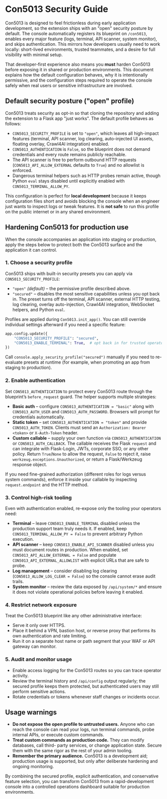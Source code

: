 # Con5013 Security Guide

Con5013 is designed to feel frictionless during early application development, so the
extension ships with an "open" security posture by default. The console automatically
registers its blueprint on `/con5013`, enables every major feature (logs, terminal, API
scanner, system monitor), and skips authentication. This mirrors how developers usually
need to work locally: short-lived environments, trusted teammates, and a desire for
full visibility with minimal setup.

That developer-first experience also means you **must** harden Con5013 before exposing
it in shared or production environments. This document explains how the default
configuration behaves, why it is intentionally permissive, and the configuration steps
required to operate the console safely when real users or sensitive infrastructure are
involved.

## Default security posture ("open" profile)

Con5013 treats security as opt-in so that cloning the repository and adding the
extension to a Flask app "just works". The default profile behaves as follows:

- `CON5013_SECURITY_PROFILE` is set to `"open"`, which leaves all high-impact features
  (terminal, API scanner, log clearing, auto-injected UI assets, floating overlay,
  Crawl4AI integration) enabled.
- `CON5013_AUTHENTICATION` is `False`, so the blueprint does not demand credentials and
  every route remains publicly reachable.
- The API scanner is free to perform outbound HTTP requests (`CON5013_API_ALLOW_EXTERNAL`
  defaults to `True`) and no allowlist is enforced.
- Dangerous terminal helpers such as HTTP probes remain active, though Python `eval`
  stays disabled until explicitly enabled with `CON5013_TERMINAL_ALLOW_PY`.

This configuration is perfect for **local development** because it keeps configuration
files short and avoids blocking the console when an engineer just wants to inspect
logs or tweak features. It is **not safe** to run this profile on the public internet
or in any shared environment.

## Hardening Con5013 for production use

When the console accompanies an application into staging or production, apply the steps
below to protect both the Con5013 surface and the application it can control.

### 1. Choose a security profile

Con5013 ships with built-in security presets you can apply via
`CON5013_SECURITY_PROFILE`:

- `"open"` *(default)* – the permissive profile described above.
- `"secured"` – disables the most sensitive capabilities unless you opt back in. The
  preset turns off the terminal, API scanner, external HTTP testing, log clearing,
  overlay auto-injection, Crawl4AI integration, WebSocket helpers, and Python `eval`.

Profiles are applied during `Con5013.init_app()`. You can still override individual
settings afterward if you need a specific feature:

```python
app.config.update({
    "CON5013_SECURITY_PROFILE": "secured",
    "CON5013_ENABLE_TERMINAL": True,  # opt back in for trusted operators
})
```

Call `console.apply_security_profile("secured")` manually if you need to re-evaluate
presets at runtime (for example, when promoting an app from staging to production).

### 2. Enable authentication

Set `CON5013_AUTHENTICATION` to protect every Con5013 route through the blueprint’s
`before_request` guard. The helper supports multiple strategies:

- **Basic auth** – configure `CON5013_AUTHENTICATION = "basic"` along with
  `CON5013_AUTH_USER` and `CON5013_AUTH_PASSWORD`. Browsers will prompt for credentials
  automatically.
- **Static token** – set `CON5013_AUTHENTICATION = "token"` and provide
  `CON5013_AUTH_TOKEN`. Clients must send an `Authorization: Bearer <token>` or
  `X-Auth-Token` header.
- **Custom callable** – supply your own function via `CON5013_AUTHENTICATION` or
  `CON5013_AUTH_CALLBACK`. The callable receives the Flask `request` and can integrate
  with Flask-Login, JWTs, corporate SSO, or any other policy. Return `True`/`None` to
  allow the request, `False` to reject it, raise `werkzeug.exceptions.Unauthorized`, or
  return a Flask/Werkzeug response object.

If you need fine-grained authorization (different roles for logs versus system
commands), enforce it inside your callable by inspecting `request.endpoint` and the
HTTP method.

### 3. Control high-risk tooling

Even with authentication enabled, re-expose only the tooling your operators need:

- **Terminal** – leave `CON5013_ENABLE_TERMINAL` disabled unless the production support
  team truly needs it. If enabled, keep `CON5013_TERMINAL_ALLOW_PY = False` to prevent
  arbitrary Python execution.
- **API scanner** – keep `CON5013_ENABLE_API_SCANNER` disabled unless you must document
  routes in production. When enabled, set `CON5013_API_ALLOW_EXTERNAL = False` and
  populate `CON5013_API_EXTERNAL_ALLOWLIST` with explicit URLs that are safe to probe.
- **Log management** – consider disabling log clearing (`CON5013_ALLOW_LOG_CLEAR = False`)
  so the console cannot erase audit trails.
- **System monitor** – review the data exposed by `/api/system/*` and ensure it does
  not violate operational policies before leaving it enabled.

### 4. Restrict network exposure

Treat the Con5013 blueprint like any other administrative interface:

- Serve it only over HTTPS.
- Place it behind a VPN, bastion host, or reverse proxy that performs its own
  authentication and rate limiting.
- Run it on a separate host name or path segment that your WAF or API gateway can
  monitor.

### 5. Audit and monitor usage

- Enable access logging for the Con5013 routes so you can trace operator activity.
- Review the terminal history and `/api/config` output regularly; the secured profile
  keeps them protected, but authenticated users may still perform sensitive actions.
- Rotate credentials or tokens whenever staff changes or incidents occur.

## Usage warnings

- **Do not expose the open profile to untrusted users.** Anyone who can reach the
  console can read your logs, run terminal commands, probe internal APIs, or execute
  custom commands.
- **Treat custom commands as production code.** They can modify databases, call third-
  party services, or change application state. Secure them with the same rigor as the
  rest of your admin tooling.
- **Remember the primary audience.** Con5013 is a development aid; production usage is
  supported, but only after deliberate hardening and ongoing monitoring.

By combining the secured profile, explicit authentication, and conservative feature
selection, you can transform Con5013 from a rapid-development console into a controlled
operations dashboard suitable for production environments.
